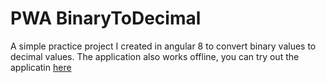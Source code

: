 # PWA BinaryToDecimal
A simple practice project I created in angular 8 to convert binary values to decimal values.
The application also works offline, you can try out the applicatin [here](https://bintodec-f7d21.firebaseapp.com/)
